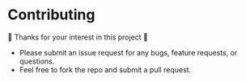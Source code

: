 # Contributing

:tada: Thanks for your interest in this project :tada:

* Please submit an issue request for any bugs, feature requests, or questions.
* Feel free to fork the repo and submit a pull request.
